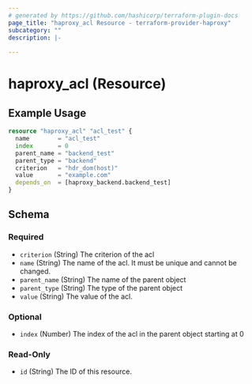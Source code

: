 ```yaml
---
# generated by https://github.com/hashicorp/terraform-plugin-docs
page_title: "haproxy_acl Resource - terraform-provider-haproxy"
subcategory: ""
description: |-
  
---
```


# haproxy_acl (Resource)



## Example Usage

```terraform
resource "haproxy_acl" "acl_test" {
  name        = "acl_test"
  index       = 0
  parent_name = "backend_test"
  parent_type = "backend"
  criterion   = "hdr_dom(host)"
  value       = "example.com"
  depends_on  = [haproxy_backend.backend_test]
}
```

<!-- schema generated by tfplugindocs -->
## Schema

### Required

- `criterion` (String) The criterion of the acl
- `name` (String) The name of the acl. It must be unique and cannot be changed.
- `parent_name` (String) The name of the parent object
- `parent_type` (String) The type of the parent object
- `value` (String) The value of the acl.

### Optional

- `index` (Number) The index of the acl in the parent object starting at 0

### Read-Only

- `id` (String) The ID of this resource.
